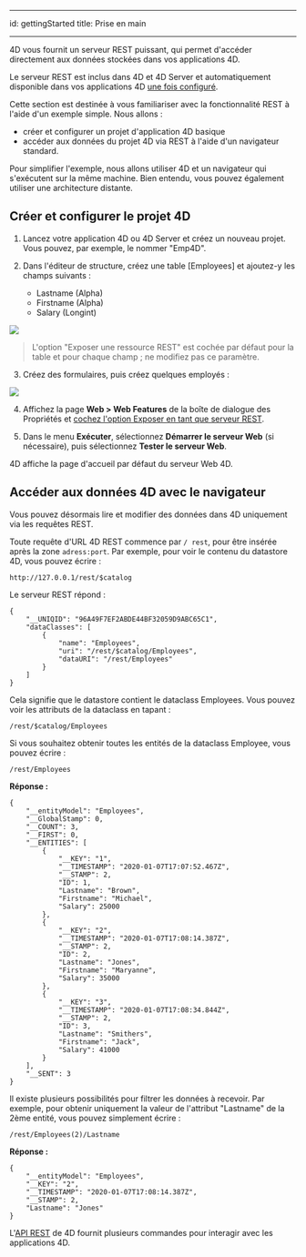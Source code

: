 - - -
id: gettingStarted title: Prise en main
- - -

4D vous fournit un serveur REST puissant, qui permet d'accéder directement aux données stockées dans vos applications 4D.

Le serveur REST est inclus dans 4D et 4D Server et automatiquement disponible dans vos applications 4D [une fois configuré](configuration.md).

Cette section est destinée à vous familiariser avec la fonctionnalité REST à l'aide d'un exemple simple. Nous allons :
- créer et configurer un projet d'application 4D basique
- accéder aux données du projet 4D via REST à l'aide d'un navigateur standard.

Pour simplifier l'exemple, nous allons utiliser 4D et un navigateur qui s'exécutent sur la même machine. Bien entendu, vous pouvez également utiliser une architecture distante.



## Créer et configurer le projet 4D

1. Lancez votre application 4D ou 4D Server et créez un nouveau projet. Vous pouvez, par exemple, le nommer "Emp4D".

2. Dans l'éditeur de structure, créez une table [Employees] et ajoutez-y les champs suivants :
    - Lastname (Alpha)
    - Firstname (Alpha)
    - Salary (Longint)

![](../assets/en/REST/getstarted1.png)

> L'option "Exposer une ressource REST" est cochée par défaut pour la table et pour chaque champ ; ne modifiez pas ce paramètre.

3. Créez des formulaires, puis créez quelques employés :

![](../assets/en/REST/getstarted2.png)

4. Affichez la page **Web > Web Features** de la boîte de dialogue des Propriétés et [cochez l'option Exposer en tant que serveur REST](configuration.md#starting-the-rest-server).

5. Dans le menu **Exécuter**, sélectionnez **Démarrer le serveur Web** (si nécessaire), puis sélectionnez **Tester le serveur Web**.

4D affiche la page d'accueil par défaut du serveur Web 4D.


## Accéder aux données 4D avec le navigateur

Vous pouvez désormais lire et modifier des données dans 4D uniquement via les requêtes REST.

Toute requête d'URL 4D REST commence par `/ rest`, pour être insérée après la zone `adress:port`. Par exemple, pour voir le contenu du datastore 4D, vous pouvez écrire :

```
http://127.0.0.1/rest/$catalog
```

Le serveur REST répond :

```
{
    "__UNIQID": "96A49F7EF2ABDE44BF32059D9ABC65C1",
    "dataClasses": [
        {
            "name": "Employees",
            "uri": "/rest/$catalog/Employees",
            "dataURI": "/rest/Employees"
        }
    ]
}
```

Cela signifie que le datastore contient le dataclass Employees. Vous pouvez voir les attributs de la dataclass en tapant :

```
/rest/$catalog/Employees
```

Si vous souhaitez obtenir toutes les entités de la dataclass Employee, vous pouvez écrire :

```
/rest/Employees
```

**Réponse :**

```
{
    "__entityModel": "Employees",
    "__GlobalStamp": 0,
    "__COUNT": 3,
    "__FIRST": 0,
    "__ENTITIES": [
        {
            "__KEY": "1",
            "__TIMESTAMP": "2020-01-07T17:07:52.467Z",
            "__STAMP": 2,
            "ID": 1,
            "Lastname": "Brown",
            "Firstname": "Michael",
            "Salary": 25000
        },
        {
            "__KEY": "2",
            "__TIMESTAMP": "2020-01-07T17:08:14.387Z",
            "__STAMP": 2,
            "ID": 2,
            "Lastname": "Jones",
            "Firstname": "Maryanne",
            "Salary": 35000
        },
        {
            "__KEY": "3",
            "__TIMESTAMP": "2020-01-07T17:08:34.844Z",
            "__STAMP": 2,
            "ID": 3,
            "Lastname": "Smithers",
            "Firstname": "Jack",
            "Salary": 41000
        }
    ],
    "__SENT": 3
}
```

Il existe plusieurs possibilités pour filtrer les données à recevoir. Par exemple, pour obtenir uniquement la valeur de l'attribut "Lastname" de la 2ème entité, vous pouvez simplement écrire :

```
/rest/Employees(2)/Lastname
```

**Réponse :**

```
{
    "__entityModel": "Employees",
    "__KEY": "2",
    "__TIMESTAMP": "2020-01-07T17:08:14.387Z",
    "__STAMP": 2,
    "Lastname": "Jones"
}
```

L'[API REST](REST_requests.md) de 4D fournit plusieurs commandes pour interagir avec les applications 4D.  

